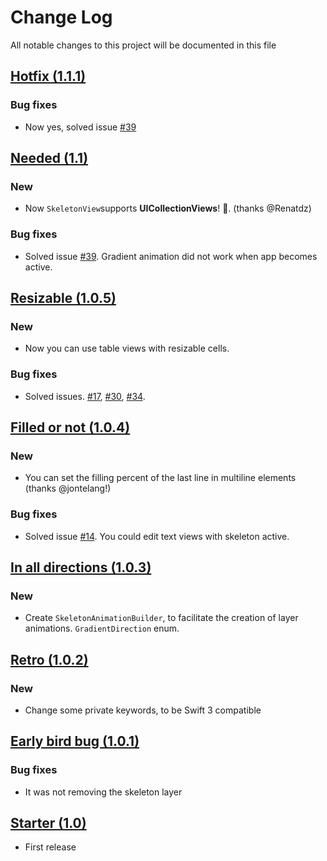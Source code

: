 # Change Log
All notable changes to this project will be documented in this file

## [Hotfix (1.1.1)](https://github.com/Juanpe/SkeletonView/releases/tag/1.1.1)

### Bug fixes
- Now yes, solved issue [#39](https://github.com/Juanpe/SkeletonView/issues/39)

## [Needed (1.1)](https://github.com/Juanpe/SkeletonView/releases/tag/1.1)

### New
- Now ```SkeletonView```supports **UICollectionViews**! 🎉.  (thanks @Renatdz)

### Bug fixes
- Solved issue [#39](https://github.com/Juanpe/SkeletonView/issues/39). Gradient animation did not work when app becomes active.


## [Resizable (1.0.5)](https://github.com/Juanpe/SkeletonView/releases/tag/1.0.5)

### New
- Now you can use table views with resizable cells.

### Bug fixes
- Solved issues.
 [#17](https://github.com/Juanpe/SkeletonView/issues/17),
 [#30](https://github.com/Juanpe/SkeletonView/issues/30),
 [#34](https://github.com/Juanpe/SkeletonView/issues/34).

## [Filled or not (1.0.4)](https://github.com/Juanpe/SkeletonView/releases/tag/1.0.4)

### New
- You can set the filling percent of the last line in multiline elements (thanks @jontelang!)

### Bug fixes
- Solved issue [#14](https://github.com/Juanpe/SkeletonView/issues/14). You could edit text views with skeleton active.

## [In all directions (1.0.3)](https://github.com/Juanpe/SkeletonView/releases/tag/1.0.3)

### New
- Create ```SkeletonAnimationBuilder```, to facilitate the creation of layer animations.
```GradientDirection``` enum.

## [Retro (1.0.2)](https://github.com/Juanpe/SkeletonView/releases/tag/1.0.2)

### New
- Change some private keywords, to be Swift 3 compatible

## [Early bird bug (1.0.1)](https://github.com/Juanpe/SkeletonView/releases/tag/1.0.2)

### Bug fixes
- It was not removing the skeleton layer

## [Starter (1.0)](https://github.com/Juanpe/SkeletonView/releases/tag/1.0)

- First release
